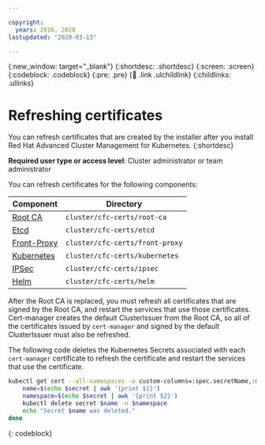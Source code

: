```yaml
---

copyright:
  years: 2016, 2020
lastupdated: "2020-03-13"

---
```


{:new_window: target="_blank"}
{:shortdesc: .shortdesc}
{:screen: .screen}
{:codeblock: .codeblock}
{:pre: .pre}
{:child: .link .ulchildlink}
{:childlinks: .ullinks}

# Refreshing certificates

You can refresh certificates that are created by the installer after you install Red Hat Advanced Cluster Management for Kubernetes.
{:shortdesc}

**Required user type or access level**: Cluster administrator or team administrator

You can refresh certificates for the following components:

| Component | Directory |
|---------| ----------|
| [Root CA](#root) | `cluster/cfc-certs/root-ca` |
| [Etcd](#etcd) | `cluster/cfc-certs/etcd` |
| [Front-Proxy](#front) | `cluster/cfc-certs/front-proxy` |
| [Kubernetes](#kube) | `cluster/cfc-certs/kubernetes` |
| [IPSec](#ipsec) | `cluster/cfc-certs/ipsec` |
| [Helm](#helm) | `cluster/cfc-certs/helm` |


After the Root CA is replaced, you must refresh all certificates that are signed by the Root CA, and restart the services that use those certificates. Cert-manager creates the default ClusterIssuer from the Root CA, so all of the certificates issued by `cert-manager` and signed by the default ClusterIssuer must also be refreshed.

The following code deletes the Kubernetes Secrets associated with each `cert-manager` certificate to refresh the certificate and restart the services that use the certificate.
```bash
kubectl get cert --all-namespaces -o custom-columns=:spec.secretName,:metadata.namespace --no-headers -l certmanager.k8s.io/issuer-name=icp-ca-issuer -l certmanager.k8s.io/issuer-kind=ClusterIssuer | while read secret ; do
    name=$(echo $secret | awk '{print $1}')
    namespace=$(echo $secret | awk '{print $2}')
    kubectl delete secret $name -n $namespace
    echo "Secret $name was deleted."
done
```
{: codeblock}

<!--i think we want to remove this completely will get confirmation soon-->

